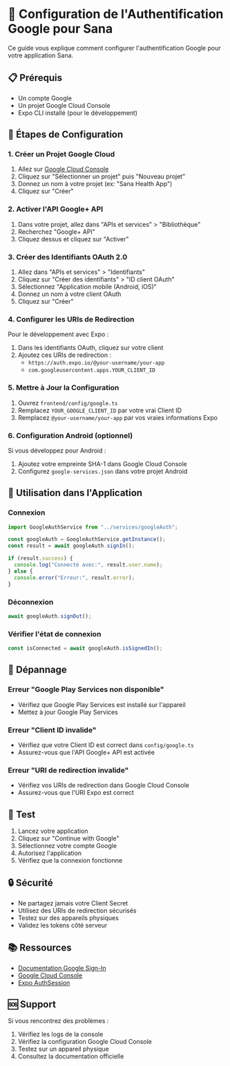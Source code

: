 # 🔐 Configuration de l'Authentification Google pour Sana

Ce guide vous explique comment configurer l'authentification Google pour votre application Sana.

## 📋 Prérequis

- Un compte Google
- Un projet Google Cloud Console
- Expo CLI installé (pour le développement)

## 🚀 Étapes de Configuration

### 1. Créer un Projet Google Cloud

1. Allez sur [Google Cloud Console](https://console.cloud.google.com/)
2. Cliquez sur "Sélectionner un projet" puis "Nouveau projet"
3. Donnez un nom à votre projet (ex: "Sana Health App")
4. Cliquez sur "Créer"

### 2. Activer l'API Google+ API

1. Dans votre projet, allez dans "APIs et services" > "Bibliothèque"
2. Recherchez "Google+ API"
3. Cliquez dessus et cliquez sur "Activer"

### 3. Créer des Identifiants OAuth 2.0

1. Allez dans "APIs et services" > "Identifiants"
2. Cliquez sur "Créer des identifiants" > "ID client OAuth"
3. Sélectionnez "Application mobile (Android, iOS)"
4. Donnez un nom à votre client OAuth
5. Cliquez sur "Créer"

### 4. Configurer les URIs de Redirection

Pour le développement avec Expo :

1. Dans les identifiants OAuth, cliquez sur votre client
2. Ajoutez ces URIs de redirection :
   - `https://auth.expo.io/@your-username/your-app`
   - `com.googleusercontent.apps.YOUR_CLIENT_ID`

### 5. Mettre à Jour la Configuration

1. Ouvrez `frontend/config/google.ts`
2. Remplacez `YOUR_GOOGLE_CLIENT_ID` par votre vrai Client ID
3. Remplacez `@your-username/your-app` par vos vraies informations Expo

### 6. Configuration Android (optionnel)

Si vous développez pour Android :

1. Ajoutez votre empreinte SHA-1 dans Google Cloud Console
2. Configurez `google-services.json` dans votre projet Android

## 🔧 Utilisation dans l'Application

### Connexion

```typescript
import GoogleAuthService from "../services/googleAuth";

const googleAuth = GoogleAuthService.getInstance();
const result = await googleAuth.signIn();

if (result.success) {
  console.log("Connecté avec:", result.user.name);
} else {
  console.error("Erreur:", result.error);
}
```

### Déconnexion

```typescript
await googleAuth.signOut();
```

### Vérifier l'état de connexion

```typescript
const isConnected = await googleAuth.isSignedIn();
```

## 🚨 Dépannage

### Erreur "Google Play Services non disponible"

- Vérifiez que Google Play Services est installé sur l'appareil
- Mettez à jour Google Play Services

### Erreur "Client ID invalide"

- Vérifiez que votre Client ID est correct dans `config/google.ts`
- Assurez-vous que l'API Google+ API est activée

### Erreur "URI de redirection invalide"

- Vérifiez vos URIs de redirection dans Google Cloud Console
- Assurez-vous que l'URI Expo est correct

## 📱 Test

1. Lancez votre application
2. Cliquez sur "Continue with Google"
3. Sélectionnez votre compte Google
4. Autorisez l'application
5. Vérifiez que la connexion fonctionne

## 🔒 Sécurité

- Ne partagez jamais votre Client Secret
- Utilisez des URIs de redirection sécurisés
- Testez sur des appareils physiques
- Validez les tokens côté serveur

## 📚 Ressources

- [Documentation Google Sign-In](https://developers.google.com/identity/sign-in/android)
- [Google Cloud Console](https://console.cloud.google.com/)
- [Expo AuthSession](https://docs.expo.dev/versions/latest/sdk/auth-session/)

## 🆘 Support

Si vous rencontrez des problèmes :

1. Vérifiez les logs de la console
2. Vérifiez la configuration Google Cloud Console
3. Testez sur un appareil physique
4. Consultez la documentation officielle
